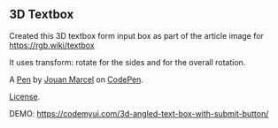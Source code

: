 3D Textbox
----------
Created this 3D textbox form input box as part of the article image for https://rgb.wiki/textbox

It uses transform: rotate for the sides and for the overall rotation.

A [Pen](https://codepen.io/jouanmarcel/pen/Powbrgq) by [Jouan Marcel](https://codepen.io/jouanmarcel) on [CodePen](https://codepen.io).

[License](https://codepen.io/jouanmarcel/pen/Powbrgq/license).


DEMO: https://codemyui.com/3d-angled-text-box-with-submit-button/